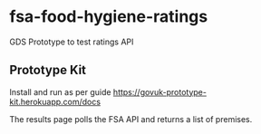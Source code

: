 # fsa-food-hygiene-ratings
GDS Prototype to test ratings API

## Prototype Kit

Install and run as per guide
https://govuk-prototype-kit.herokuapp.com/docs

The results page polls the FSA API and returns a list of premises.
